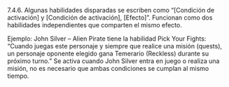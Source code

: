 7.4.6. Algunas habilidades disparadas se escriben como “[Condición de activación] y [Condición de activación], [Efecto]”. Funcionan como dos habilidades independientes que comparten el mismo efecto.

Ejemplo: John Silver – Alien Pirate tiene la habilidad Pick Your Fights: “Cuando juegas este personaje y siempre que realice una misión (quests), un personaje oponente elegido gana Temerario (Reckless) durante su próximo turno.” Se activa cuando John Silver entra en juego o realiza una misión, no es necesario que ambas condiciones se cumplan al mismo tiempo.